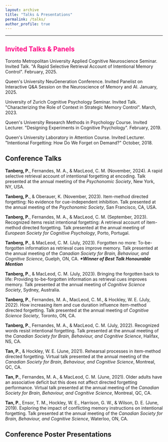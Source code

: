 ```yaml
---
layout: archive
title: "Talks & Presentations"
permalink: /talks/
author_profile: true
---
```


<hr>

## <span style="color: #ff0084;">Invited Talks & Panels</span> 
Toronto Metropolitan University Applied Cognitive Neuroscience Seminar. Invited Talk. "A Rapid Selective Retrieval Account of Intentional Memory Control". February, 2025. 

Queen's University NeuGeneration Conference. Invited Panelist on Interactive Q&A Session on the Neuroscience of Memory and AI. January, 2025.

University of Zurich Cognitive Psychology Seminar. Invited Talk. "Characterizing the Role of Context in Strategic Memory Control". March, 2023. 

Queen's University Research Methods in Psychology Course. Invited Lecturer. "Designing Experiments in Cognitive Psychology". February, 2019. 

Queen's University Laboratory in Attention Course. Invited Lecturer. "Intentional Forgetting: How Do We Forget on Demand?" October, 2018. 

## Conference Talks
<b>Tanberg, P.</b>, Fernandes, M. A., & MacLeod, C. M. (November, 2024). A rapid selective retrieval account of intentional forgetting at encoding. Talk presented at the annual meeting of the <i>Psychonomic Society</i>, New York, NY, USA.

<b>Tanberg, P.</b>, & Oberauer, K. (November, 2023). Item-method directed forgetting: No evidence for cue-independent inhibition. Talk presented at the annual meeting of the <i>Psychonomic Society</i>, San Francisco, CA, USA.

<b>Tanberg, P.</b>, Fernandes, M. A., & MacLeod, C. M. (September, 2023). Recognized items resist intentional forgetting: A retrieval account of item-method directed forgetting. Talk presented at the annual meeting of <i>European Society for Cognitive Psychology</i>, Porto, Portugal.

<b>Tanberg, P.</b>, & MacLeod, C. M. (July, 2023). Forgotten no more: To-be-forgotten information as retrieval cues improve memory. Talk presented at the annual meeting of the <i>Canadian Society for Brain, Behaviour, and Cognitive Science</i>, Guelph, ON, CA.
<b><i>*Winner of Best Talk Honourable Mention</i></b>

<b>Tanberg, P.</b>, & MacLeod, C. M. (July, 2023). Bringing the forgotten back to life: Providing to-be-forgotten information as retrieval cues improves memory. Talk presented at the annual meeting of <i>Cognitive Science Society</i>, Sydney, Australia. 

<b>Tanberg, P.</b>, Fernandes, M. A., MacLeod, C. M., & Hockley, W. E. (July, 2022). How increasing item and cue duration influence item-method directed forgetting. Talk presented at the annual meeting of <i>Cognitive Science Society</i>, Toronto, ON, CA. 

<b>Tanberg, P.</b>, Fernandes, M. A., & MacLeod, C. M. (July, 2022). Recognized words resist intentional forgetting. Talk presented at the annual meeting of the <i>Canadian Society for Brain, Behaviour, and Cognitive Science</i>, Halifax, NS, CA.

<b>Tan, P.</b>, & Hockley, W. E. (June, 2021). Rehearsal processes in item-method directed forgetting. Virtual talk presented at the annual meeting of the <i>Canadian Society for Brain, Behaviour, and Cognitive Science</i>, Montreal, QC, CA. 

<b>Tan, P.</b>, Fernandes, M. A., & MacLeod, C. M. (June, 2021). Older adults have an associative deficit but this does not affect directed forgetting performance. Virtual talk presented at the annual meeting of the <i>Canadian Society for Brain, Behaviour, and Cognitive Science</i>, Montreal, QC, CA. 

<b>Tan, P.</b>, Ensor, T. M., Hockley, W. E., Harrison, G. W., & Wilson, D. E. (June, 2019). Exploring the impact of conflicting memory instructions on intentional forgetting. Talk presented at the annual meeting of the <i>Canadian Society for Brain, Behaviour, and Cognitive Science</i>, Waterloo, ON, CA.

## Conference Poster Presentations
